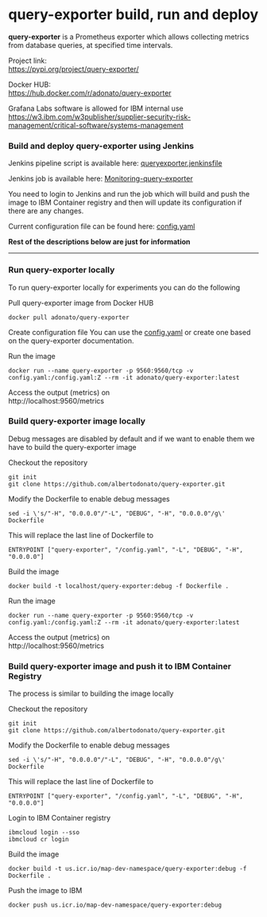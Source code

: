 # query-exporter build, run and deploy

**query-exporter** is a Prometheus exporter which allows collecting metrics from database queries, at specified time intervals.

Project link:\
https://pypi.org/project/query-exporter/

Docker HUB:\
https://hub.docker.com/r/adonato/query-exporter

Grafana Labs software is allowed for IBM internal use\
https://w3.ibm.com/w3publisher/supplier-security-risk-management/critical-software/systems-management

### Build and deploy query-exporter using Jenkins

Jenkins pipeline script is available here: [queryexporter.jenkinsfile](/queryexporter.jenkinsfile)

Jenkins job is available here: [Monitoring-query-exporter](https://txo-sms-mkt-voc-team-fxo-map-isc-jnks-jenkins.swg-devops.com/job/Monitoring-query-exporter/)

You need to login to Jenkins and run the job which will build and push the image to IBM Container registry and then will update its configuration if there are any changes.

Current configuration file can be found here: [config.yaml](/monitoring/config.yaml)

**Rest of the descriptions below are just for information**

---

### Run query-exporter locally

To run query-exporter locally for experiments you can do the following

Pull query-exporter image from Docker HUB
```
docker pull adonato/query-exporter
```

Create configuration file
You can use the [config.yaml](/monitoring/config.yaml) or create one based on the query-exporter documentation.

Run the image
```
docker run --name query-exporter -p 9560:9560/tcp -v config.yaml:/config.yaml:Z --rm -it adonato/query-exporter:latest
```

Access the output (metrics) on\
http://localhost:9560/metrics

### Build query-exporter image locally

Debug messages are disabled by default and if we want to enable them we have to build the query-exporter image

Checkout the repository
```
git init
git clone https://github.com/albertodonato/query-exporter.git
```

Modify the Dockerfile to enable debug messages
```
sed -i \'s/"-H", "0.0.0.0"/"-L", "DEBUG", "-H", "0.0.0.0"/g\' Dockerfile
```
This will replace the last line of Dockerfile to 
```
ENTRYPOINT ["query-exporter", "/config.yaml", "-L", "DEBUG", "-H", "0.0.0.0"]
```

Build the image
```
docker build -t localhost/query-exporter:debug -f Dockerfile .
```

Run the image
```
docker run --name query-exporter -p 9560:9560/tcp -v config.yaml:/config.yaml:Z --rm -it adonato/query-exporter:latest
```

Access the output (metrics) on\
http://localhost:9560/metrics

### Build query-exporter image and push it to IBM Container Registry

The process is similar to building the image locally

Checkout the repository
```
git init
git clone https://github.com/albertodonato/query-exporter.git
```

Modify the Dockerfile to enable debug messages
```
sed -i \'s/"-H", "0.0.0.0"/"-L", "DEBUG", "-H", "0.0.0.0"/g\' Dockerfile
```
This will replace the last line of Dockerfile to 
```
ENTRYPOINT ["query-exporter", "/config.yaml", "-L", "DEBUG", "-H", "0.0.0.0"]
```

Login to IBM Container registry
```
ibmcloud login --sso
ibmcloud cr login
```

Build the image
```
docker build -t us.icr.io/map-dev-namespace/query-exporter:debug -f Dockerfile .
```

Push the image to IBM 
```
docker push us.icr.io/map-dev-namespace/query-exporter:debug
```


